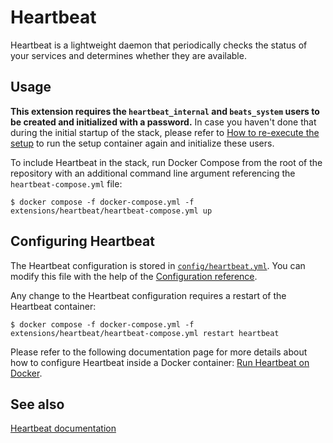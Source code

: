 # Heartbeat

Heartbeat is a lightweight daemon that periodically checks the status of your services and determines whether they are
available.

## Usage

**This extension requires the `heartbeat_internal` and `beats_system` users to be created and initialized with a
password.** In case you haven't done that during the initial startup of the stack, please refer to [How to re-execute
the setup][setup] to run the setup container again and initialize these users.

To include Heartbeat in the stack, run Docker Compose from the root of the repository with an additional command line
argument referencing the `heartbeat-compose.yml` file:

```console
$ docker compose -f docker-compose.yml -f extensions/heartbeat/heartbeat-compose.yml up
```

## Configuring Heartbeat

The Heartbeat configuration is stored in [`config/heartbeat.yml`](config/heartbeat.yml). You can modify this file
with the help of the [Configuration reference][heartbeat-config].

Any change to the Heartbeat configuration requires a restart of the Heartbeat container:

```console
$ docker compose -f docker-compose.yml -f extensions/heartbeat/heartbeat-compose.yml restart heartbeat
```

Please refer to the following documentation page for more details about how to configure Heartbeat inside a
Docker container: [Run Heartbeat on Docker][heartbeat-docker].

## See also

[Heartbeat documentation][heartbeat-doc]

[heartbeat-config]: https://www.elastic.co/guide/en/beats/heartbeat/current/heartbeat-reference-yml.html
[heartbeat-docker]: https://www.elastic.co/guide/en/beats/heartbeat/current/running-on-docker.html
[heartbeat-doc]: https://www.elastic.co/guide/en/beats/heartbeat/current/index.html

[setup]: ../../README2.md#how-to-re-execute-the-setup
